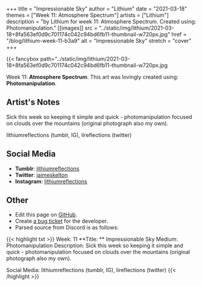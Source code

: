 +++
title =       "Impressionable Sky"
author =      "Lithium"
date =        "2021-03-18"
themes =      ["Week 11: Atmosphere Spectrum"]
artists =     ["Lithium"]
description = "by Lithium for week 11: Atmosphere Spectrum. Created using: Photomanipulation."
[[images]]
              src = "../static/img/lithium/2021-03-18+8fa563ef0d9c701174c042c94bd6fb11-thumbnail-w720px.jpg"
              href = "/blog/lithium-week-11-b3a9"
              alt = "Impressionable Sky"
              stretch = "cover"
+++


{{< fancybox path="../static/img/lithium/2021-03-18+8fa563ef0d9c701174c042c94bd6fb11-thumbnail-w720px.jpg

Week 11: **Atmosphere Spectrum**. This art was lovingly created using: **Photomanipulation**.

## Artist's Notes

Sick this week so keeping it simple and quick - photomanipulation focused on clouds over the mountains (original photograph also my own). 

lithiumreflections (tumblr, IG), lireflections (twitter)

## Social Media

- **Tumblr**: <a href='https://lithiumreflections.tumblr.com' target='_blank'>lithiumreflections</a>
- **Twitter**: <a href='https://twitter.com/jaimeskelton' target='_blank'>jaimeskelton</a>
- **Instagram**: <a href='https://instagram.com/lithiumreflections' target='_blank'>lithiumreflections</a>

## Other

- Edit this page on [GitHub](https://github.com/teaminkling/web-refresh/edit/main/content/blog/lithium-week-11-b3a9.md).
- Create [a bug ticket](https://github.com/teaminkling/web-refresh/issues/new?assignees=&labels=bug&template=problem-report.md&title=) for the developer.
- Parsed source from Discord is as follows:

{{< highlight txt >}}
Week: 11
**Title:  ** Impressionable Sky
Medium: Photomanipulation
Description: Sick this week so keeping it simple and quick - photomanipulation focused on clouds over the mountains (original photograph also my own). 

Social Media: lithiumreflections (tumblr, IG), lireflections (twitter)
{{< /highlight >}}